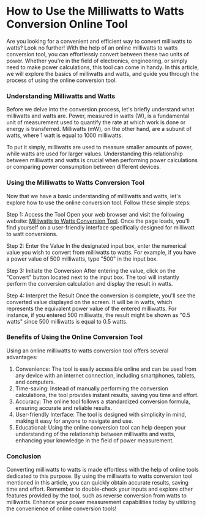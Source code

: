 How to Use the Milliwatts to Watts Conversion Online Tool
=========================================================

Are you looking for a convenient and efficient way to convert milliwatts to watts? Look no further! With the help of an online milliwatts to watts conversion tool, you can effortlessly convert between these two units of power. Whether you're in the field of electronics, engineering, or simply need to make power calculations, this tool can come in handy. In this article, we will explore the basics of milliwatts and watts, and guide you through the process of using the online conversion tool.

### Understanding Milliwatts and Watts

Before we delve into the conversion process, let's briefly understand what milliwatts and watts are. Power, measured in watts (W), is a fundamental unit of measurement used to quantify the rate at which work is done or energy is transferred. Milliwatts (mW), on the other hand, are a subunit of watts, where 1 watt is equal to 1000 milliwatts.

To put it simply, milliwatts are used to measure smaller amounts of power, while watts are used for larger values. Understanding this relationship between milliwatts and watts is crucial when performing power calculations or comparing power consumption between different devices.

### Using the Milliwatts to Watts Conversion Tool

Now that we have a basic understanding of milliwatts and watts, let's explore how to use the online conversion tool. Follow these simple steps:

Step 1: Access the Tool Open your web browser and visit the following website: [Milliwatts to Watts Conversion Tool](https://www.onlinecalculatorsfree.com/convert/milliwatts-to-watts.html). Once the page loads, you'll find yourself on a user-friendly interface specifically designed for milliwatt to watt conversions.

Step 2: Enter the Value In the designated input box, enter the numerical value you wish to convert from milliwatts to watts. For example, if you have a power value of 500 milliwatts, type "500" in the input box.

Step 3: Initiate the Conversion After entering the value, click on the "Convert" button located next to the input box. The tool will instantly perform the conversion calculation and display the result in watts.

Step 4: Interpret the Result Once the conversion is complete, you'll see the converted value displayed on the screen. It will be in watts, which represents the equivalent power value of the entered milliwatts. For instance, if you entered 500 milliwatts, the result might be shown as "0.5 watts" since 500 milliwatts is equal to 0.5 watts.

### Benefits of Using the Online Conversion Tool

Using an online milliwatts to watts conversion tool offers several advantages:

1. Convenience: The tool is easily accessible online and can be used from any device with an internet connection, including smartphones, tablets, and computers.
2. Time-saving: Instead of manually performing the conversion calculations, the tool provides instant results, saving you time and effort.
3. Accuracy: The online tool follows a standardized conversion formula, ensuring accurate and reliable results.
4. User-friendly Interface: The tool is designed with simplicity in mind, making it easy for anyone to navigate and use.
5. Educational: Using the online conversion tool can help deepen your understanding of the relationship between milliwatts and watts, enhancing your knowledge in the field of power measurement.

### Conclusion

Converting milliwatts to watts is made effortless with the help of online tools dedicated to this purpose. By using the milliwatts to watts conversion tool mentioned in this article, you can quickly obtain accurate results, saving time and effort. Remember to double-check your inputs and explore other features provided by the tool, such as reverse conversion from watts to milliwatts. Enhance your power measurement capabilities today by utilizing the convenience of online conversion tools!